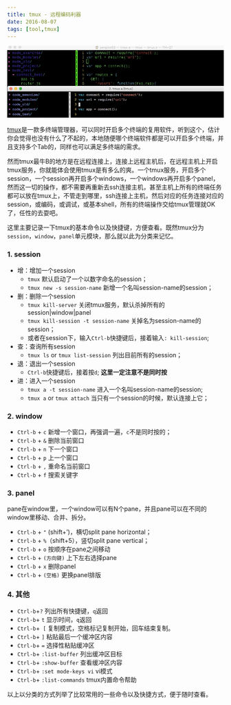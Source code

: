 ```yaml
---
title: tmux - 远程编码利器
date: 2016-08-07
tags: [tool,tmux]
---
```


![](../image/tools/tmux.gif)

[tmux](https://tmux.github.io/)是一款多终端管理器，可以同时开启多个终端的复用软件，听到这个，估计你会觉得也没有什么了不起的，本地随便哪个终端软件都是可以开启多个终端，并且支持多个Tab的，同样也可以满足多终端的需求。

然而tmux最牛B的地方是在远程连接上，连接上远程主机后，在远程主机上开启tmux服务，你就能体会使用tmux是有多么的爽。一个tmux服务，开启多个session，一个session再开启多个windows，一个windows再开启多个panel，然而这一切的操作，都不需要再重新去ssh连接主机，甚至主机上所有的终端任务都可以放在tmux上，不管走到哪里，ssh连接上主机，然后对应的任务连接对应的session，或编码，或调试，或基本shell，所有的终端操作交给tmux管理就OK了，任性的去耍吧。

这里主要记录一下tmux的基本命令以及快捷键，方便查看。既然tmux分为`session`，`window`，`panel`单元模块，那么就以此为分类来记忆。

### 1. session
- 增：增加一个session
    - `tmux` 默认启动了一个以数字命名的session；
    - `tmux new -s session-name` 新增一个名叫session-name的session；
- 删：删除一个session
    - `tmux kill-server` 关闭tmux服务，默认杀掉所有的session|window|panel
    - `tmux kill-session -t session-name` 关掉名为session-name的session；
    - 或者在session下，输入`Ctrl-b`快捷键后，接着输入`: kill-session`;
- 查：查询所有session
    - `tmux ls` or `tmux list-session` 列出目前所有的session；
- 退：退出一个session
    - `Ctrl-b`快捷键后，接着按`d`; **这里一定注意不是同时按**
- 进：进入一个session
    - `tmux a -t session-name` 进入一个名叫session-name的session;
    - `tmux a` or `tmux attach` 当只有一个session的时候，默认连接上它；

### 2. window
- `Ctrl-b` + `c` 新增一个窗口，再强调一遍，`c`不是同时按的；
- `Ctrl-b` + `&` 删除当前窗口
- `Ctrl-b` + `n` 下一个窗口
- `Ctrl-b` + `p` 上一个窗口
- `Ctrl-b` + `,` 重命名当前窗口
- `Ctrl-b` + `f` 搜索关键字

### 3. panel
pane在window里，一个window可以有N个pane，并且pane可以在不同的window里移动、合并、拆分。

- `Ctrl-b` + `"` (shift+’)，横切split pane horizontal；
- `Ctrl-b` + `%`（shift+5），竖切split pane vertical；
- `Ctrl-b` + `o` 按顺序在pane之间移动
- `Ctrl-b` + `(方向键)` 上下左右选择pane
- `Ctrl-b` + `x`  删除panel
- `Ctrl-b` + `(空格)` 更换panel排版

### 4. 其他
- `Ctrl-b`+`?` 列出所有快捷键，`q`返回
- `Ctrl-b`+ `t` 显示时间，`q`返回
- `Ctrl-b`+` [` 复制模式，空格标记复制开始，回车结束复制。
- `Ctrl-b`+ `]` 粘贴最后一个缓冲区内容
- `Ctrl-b`+ `=` 选择性粘贴缓冲区
- `Ctrl-b`+ `:list-buffer` 列出缓冲区目标
- `Ctrl-b`+ `:show-buffer` 查看缓冲区内容
- `Ctrl-b`+ `:set mode-keys vi` vi模式
- `Ctrl-b`+ `:list-commands` tmux内置命令帮助

以上以分类的方式列举了比较常用的一些命令以及快捷方式，便于随时查看。